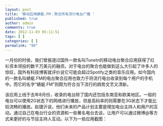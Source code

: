 ```yaml
---
layout: post
title: '移动应用蜻蜓.FM：聚合所有流行电台广播 '
published: true
author: admin
comments: true
date: 2012-11-03 05:11:51
tags: [ ]
categories: [ ]
permalink: "99"
---
```

一月份的时侯，我们曾报道过国外一款名叫TuneIn的移动电台聚合应用获得了红衫资本领投的数千万美元的融资。对于电台的聚合也能做到这么大引起了许多人的惊叹，国外有科技博客就评价说它可能会超过Spotify之类的音乐应用。如今国内的一款名叫蜻蜓.FM的电台聚合应用也致力于将流行电台收录到每个用户的手机中。而它的名字“蜻蜓.FM”则颇为符合当下流行的趋势文艺又清新。

该应用上线于去年8月份，收录的电台除了国内还包括东南亚和欧美地区。一般的电台可以使用2G状态下的网络进行播放，但是高码率的则需要在3G状态下才能比较流畅的播放。赵捷沂说，他们未来的产品计划主要是增加电台主持人和用户的互动。通过自己在电台行业的资源和一些著名电台去谈，让用户可以通过微博@等方式来更好的与节目主持人互动。以下为一些应用截图：

